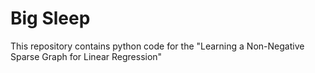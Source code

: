 # Big Sleep
This repository contains python code for the "Learning a Non-Negative Sparse Graph for Linear Regression"
